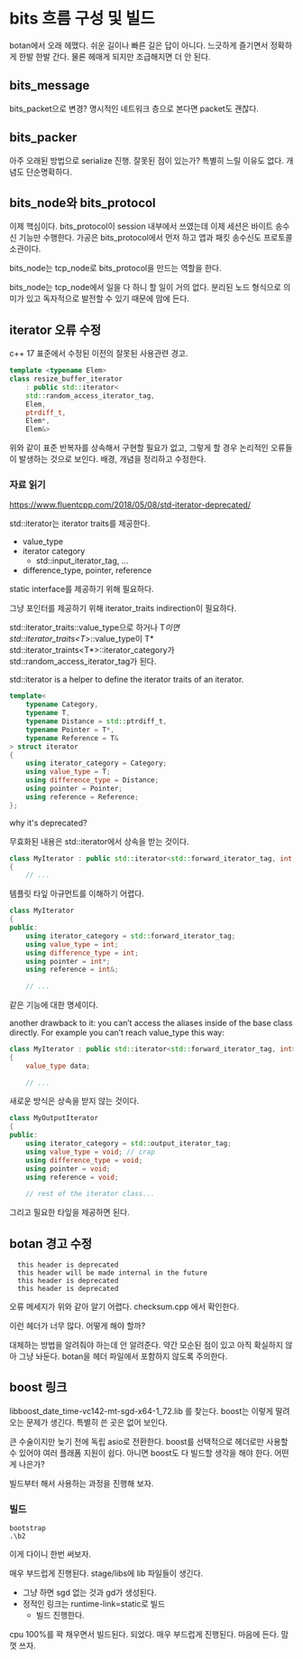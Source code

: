 # bits 흐름 구성 및 빌드 

botan에서 오래 헤맸다. 쉬운 길이나 빠른 길은 답이 아니다. 느긋하게 즐기면서 정확하게 
한발 한발 간다. 물론 헤매게 되지만 조급해지면 더 안 된다. 

## bits_message 

bits_packet으로 변경? 명시적인 네트워크 층으로 본다면 packet도 괜찮다. 

## bits_packer 

아주 오래된 방법으로 serialize 진행. 잘못된 점이 있는가? 
특별히 느릴 이유도 없다. 개념도 단순명확하다.

## bits_node와 bits_protocol 

이제 핵심이다. bits_protocol이 session 내부에서 쓰였는데 이제 세션은 
바이트 송수신 기능만 수행한다. 가공은 bits_protocol에서 먼저 하고 
앱과 패킷 송수신도 프로토콜 소관이다. 

bits_node는 tcp_node로 bits_protocol을 만드는 역할을 한다. 

bits_node는 tcp_node에서 일을 다 하니 할 일이 거의 없다. 분리된 노드 형식으로 의미가 있고
독자적으로 발전할 수 있기 때문에 맘에 든다. 

## iterator 오류 수정 

c++ 17 표준에서 수정된 이전의 잘못된 사용관련 경고. 

```c++
template <typename Elem>
class resize_buffer_iterator
	: public std::iterator<
	std::random_access_iterator_tag,
	Elem,
	ptrdiff_t,
	Elem*,
	Elem&>
```
위와 같이 표준 반복자를 상속해서 구현할 필요가 없고, 그렇게 할 경우 논리적인 오류들이 발생하는 것으로 보인다.
배경, 개념을 정리하고 수정한다.

### 자료 읽기 

https://www.fluentcpp.com/2018/05/08/std-iterator-deprecated/

std::iterator는 iterator traits를 제공한다. 
- value_type
- iterator category 
  - std::input_iterator_tag, ... 
- difference_type, pointer, reference

static interface를 제공하기 위해 필요하다.

그냥 포인터를 제공하기 위해 iterator_traits indirection이 필요하다. 

std::iterator_traits<Iterator>::value_type으로 하거나 
T*이면 std::iterator_traits<T*>::value_type이 T*
std::iterator_traints<T*>::iterator_category가 std::random_access_iterator_tag가 된다. 


std::iterator is a helper to define the iterator traits of an iterator. 

```c++
template< 
    typename Category,
    typename T,
    typename Distance = std::ptrdiff_t,
    typename Pointer = T*,
    typename Reference = T& 
> struct iterator
{
    using iterator_category = Category;
    using value_type = T;
    using difference_type = Distance;
    using pointer = Pointer;
    using reference = Reference;
};
```

why it's deprecated? 

무효화된 내용은 std::iterator에서 상속을 받는 것이다. 

```c++
class MyIterator : public std::iterator<std::forward_iterator_tag, int, int, int*, int&>
{
    // ...
```
템플릿 타잎 아규먼트를 이해하기 어렵다. 

```c++
class MyIterator
{
public:
    using iterator_category = std::forward_iterator_tag;
    using value_type = int;
    using difference_type = int;
    using pointer = int*;
    using reference = int&;
 
    // ...
```
같은 기능에 대한 명세이다. 

another drawback to it: you can’t access the aliases inside of the base class directly. For example you can’t reach value_type this way:

```c++
class MyIterator : public std::iterator<std::forward_iterator_tag, int>
{
    value_type data;
 
    // ...
```    

새로운 방식은 상속을 받지 않는 것이다. 
```c++
class MyOutputIterator
{
public:
    using iterator_category = std::output_iterator_tag;
    using value_type = void; // crap
    using difference_type = void;
    using pointer = void;
    using reference = void;
 
    // rest of the iterator class...
```
그리고 필요한 타잎을 제공하면 된다. 



## botan 경고 수정 

```
  this header is deprecated
  this header will be made internal in the future
  this header is deprecated
  this header is deprecated
```

오류 메세지가 위와 같아 알기 어렵다. checksum.cpp 에서 확인한다. 

이런 헤더가 너무 많다. 어떻게 해야 할까? 

대체하는 방법을 알려줘야 하는데 안 알려준다. 
약간 모순된 점이 있고 아직 확실하지 않아 그냥 놔둔다. botan을 헤더 파일에서 포함하지 않도록 주의한다.


## boost 링크 

libboost_date_time-vc142-mt-sgd-x64-1_72.lib 를 찾는다. boost는 이렇게 딸려 오는 문제가 생긴다. 
특별히 쓴 곳은 없어 보인다.

큰 수술이지만 늦기 전에 독립 asio로 전환한다. boost를 선택적으로 헤더로만 사용할 수 있어야 
여러 플래폼 지원이 쉽다. 아니면 boost도 다 빌드할 생각을 해야 한다. 어떤게 나은가? 

빌드부터 해서 사용하는 과정을 진행해 보자. 

### 빌드 

```
bootstrap 
.\b2 
```

이게 다이니 한번 써보자. 

매우 부드럽게 진행된다. stage/libs에 lib 파일들이 생긴다. 


- 그냥 하면 sgd 없는 것과 gd가 생성된다. 
- 정적인 링크는 runtime-link=static로 빌드 
  - 빌드 진행한다. 

cpu 100%를 꽉 채우면서 빌드된다. 
되었다. 매우 부드럽게 진행된다. 마음에 든다. 맘껏 쓰자.

